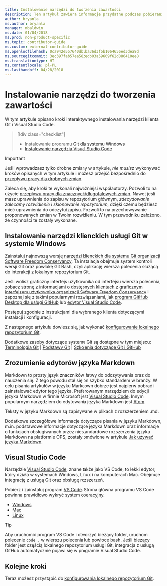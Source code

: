 ```yaml
---
title: Instalowanie narzędzi do tworzenia zawartości
description: Ten artykuł zawiera informacje przydatne podczas pobierania i instalowania narzędzi klienta potrzebnych do programu Git oraz edytowania plików ze znacznikami języka Markdown.
author: bryanla
ms.author: bryanla
manager: mbaldwin
ms.date: 01/04/2018
ms.prod: non-product-specific
ms.topic: contributor-guide
ms.custom: external-contributor-guide
ms.openlocfilehash: 0ca942e557640db1ba36d3f5b1064656ed3dea8d
ms.sourcegitcommit: 3ec397fab57ea582edb03a59609f62d886410ee8
ms.translationtype: HT
ms.contentlocale: pl-PL
ms.lasthandoff: 04/28/2018
---
```

# <a name="install-content-authoring-tools"></a>Instalowanie narzędzi do tworzenia zawartości

W tym artykule opisano kroki interaktywnego instalowania narzędzi klienta Git i Visual Studio Code.
> [!div class="checklist"]
> * Instalowanie programu [Git dla systemu Windows](https://git-scm.com/download/win)
> * [Instalowanie narzędzia Visual Studio Code](https://code.visualstudio.com/)

>[!IMPORTANT]
> Jeśli wprowadzasz tylko drobne zmiany w artykule, *nie musisz* wykonywać kroków opisanych w tym artykule i możesz przejść bezpośrednio do [przepływu pracy dla drobnych zmian](index.md#quick-edits-to-existing-documents).
>
> Zaleca się, aby kroki te wykonali najważniejsi współautorzy. Pozwoli to na użycie [przepływu pracy dla znacznych/długofalowych zmian](how-to-write-workflows-major.md). Nawet jeśli masz uprawnienia do zapisu w repozytorium głównym, *zdecydowanie zalecamy rozwidlenie i sklonowanie repozytorium*, dzięki czemu będziesz mieć uprawnienia do odczytu/zapisu. Pozwoli to na przechowywanie proponowanych zmian w Twoim rozwidleniu. W tym przewodniku założono, że czynności te zostały wykonane.

## <a name="install-git-client-tools-on-windows"></a>Instalowanie narzędzi klienckich usługi Git w systemie Windows

 Zainstaluj najnowszą wersję [narzędzi klienckich dla systemu Git organizacji Software Freedom Conservancy](https://git-scm.com/download/). Ta instalacja obejmuje system kontroli wersji Git oraz powłokę Git Bash, czyli aplikację wiersza polecenia służącą do interakcji z lokalnym repozytorium Git.

Jeśli wolisz graficzny interfejs użytkownika od interfejsu wiersza polecenia, zobacz [stronę z informacjami o dostępnych klientach z graficznym interfejsem użytkownika organizacji Software Freedom Conservancy](https://git-scm.com/downloads/guis) i zapoznaj się z takimi popularnymi rozwiązaniami, jak [program GitHub Desktop dla usługi GitHub](https://desktop.github.com/) lub [edytor Visual Studio Code](https://www.visualstudio.com/products/code-vs.aspx).

Postępuj zgodnie z instrukcjami dla wybranego klienta dotyczącymi instalacji i konfiguracji.

Z następnego artykułu dowiesz się, jak wykonać [konfigurowanie lokalnego repozytorium Git](get-started-setup-local.md).

   Dodatkowe zasoby dotyczące systemu Git są dostępne w tym miejscu: [Terminologia Git](https://help.github.com/articles/github-glossary) | [Podstawy Git](https://git-scm.com/book/en/v2/Getting-Started-Git-Basics) | [Szkolenia dotyczące Git i GitHub](https://help.github.com/articles/good-resources-for-learning-git-and-github/)

## <a name="understand-markdown-editors"></a>Zrozumienie edytorów języka Markdown

Markdown to prosty język znaczników, łatwy do odczytywania oraz do nauczenia się. Z tego powodu stał się on szybko standardem w branży. W celu pisania artykułów w języku Markdown dobrze jest najpierw pobrać i zainstalować edytor tego języka.  Preferowanym narzędziem do edycji języka Markdown w firmie Microsoft jest [Visual Studio Code](https://code.visualstudio.com/). Innym popularnym narzędziem do edytowania języka Markdown jest [Atom](https://atom.io).

Teksty w języku Markdown są zapisywane w plikach z rozszerzeniem .md.

Dodatkowe szczegółowe informacje dotyczące pisania w języku Markdown, m.in. podstawowe informacje dotyczące języka Markdown oraz informacje o funkcjach obsługiwanych przez niestandardowe rozszerzenia języka Markdown na platformie OPS, zostały omówione w artykule [Jak używać języka Markdown](how-to-write-use-markdown.md).

## <a name="visual-studio-code"></a>Visual Studio Code

Narzędzie [Visual Studio Code](https://code.visualstudio.com/), znane także jako VS Code, to lekki edytor, który działa w systemach Windows, Linux i na komputerach Mac. Obejmuje integrację z usługą Git oraz obsługę rozszerzeń.

Pobierz i zainstaluj program [VS Code](https://code.visualstudio.com/). Strona główna programu VS Code powinna prawidłowo wykryć system operacyjny.

- [Windows](https://code.visualstudio.com/docs/setup/windows)
- [Mac](https://code.visualstudio.com/docs/setup/mac)
- [Linux](https://code.visualstudio.com/docs/setup/linux)

> [!TIP]
> Aby uruchomić program VS Code i otworzyć bieżący folder, uruchom polecenie `code .` w wierszu polecenia lub powłoce bash. Jeśli bieżący folder jest częścią lokalnego repozytorium usługi Git, integracja z usługą GitHub automatycznie pojawi się w programie Visual Studio Code.

## <a name="next-steps"></a>Kolejne kroki

Teraz możesz przystąpić do [konfigurowania lokalnego repozytorium Git](get-started-setup-local.md).
